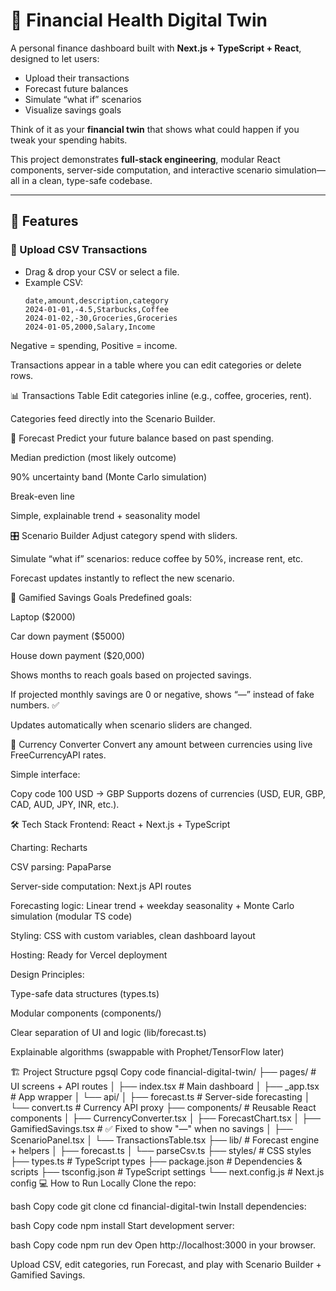 # 💸 Financial Health Digital Twin

A personal finance dashboard built with **Next.js + TypeScript + React**, designed to let users:

- Upload their transactions  
- Forecast future balances  
- Simulate “what if” scenarios  
- Visualize savings goals  

Think of it as your **financial twin** that shows what could happen if you tweak your spending habits.

This project demonstrates **full-stack engineering**, modular React components, server-side computation, and interactive scenario simulation—all in a clean, type-safe codebase.

---

## 🚀 Features

### 📂 Upload CSV Transactions
- Drag & drop your CSV or select a file.  
- Example CSV:
  ```csv
  date,amount,description,category
  2024-01-01,-4.5,Starbucks,Coffee
  2024-01-02,-30,Groceries,Groceries
  2024-01-05,2000,Salary,Income
Negative = spending, Positive = income.

Transactions appear in a table where you can edit categories or delete rows.

📊 Transactions Table
Edit categories inline (e.g., coffee, groceries, rent).

Categories feed directly into the Scenario Builder.

🔮 Forecast
Predict your future balance based on past spending.

Median prediction (most likely outcome)

90% uncertainty band (Monte Carlo simulation)

Break-even line

Simple, explainable trend + seasonality model

🎛 Scenario Builder
Adjust category spend with sliders.

Simulate “what if” scenarios: reduce coffee by 50%, increase rent, etc.

Forecast updates instantly to reflect the new scenario.

🎯 Gamified Savings Goals
Predefined goals:

Laptop ($2000)

Car down payment ($5000)

House down payment ($20,000)

Shows months to reach goals based on projected savings.

If projected monthly savings are 0 or negative, shows “—” instead of fake numbers. ✅

Updates automatically when scenario sliders are changed.

💱 Currency Converter
Convert any amount between currencies using live FreeCurrencyAPI rates.

Simple interface:

Copy code
100 USD → GBP
Supports dozens of currencies (USD, EUR, GBP, CAD, AUD, JPY, INR, etc.).

🛠 Tech Stack
Frontend: React + Next.js + TypeScript

Charting: Recharts

CSV parsing: PapaParse

Server-side computation: Next.js API routes

Forecasting logic: Linear trend + weekday seasonality + Monte Carlo simulation (modular TS code)

Styling: CSS with custom variables, clean dashboard layout

Hosting: Ready for Vercel deployment

Design Principles:

Type-safe data structures (types.ts)

Modular components (components/)

Clear separation of UI and logic (lib/forecast.ts)

Explainable algorithms (swappable with Prophet/TensorFlow later)

🏗 Project Structure
pgsql
Copy code
financial-digital-twin/
├── pages/                   # UI screens + API routes
│   ├── index.tsx            # Main dashboard
│   ├── _app.tsx             # App wrapper
│   └── api/
│       ├── forecast.ts      # Server-side forecasting
│       └── convert.ts       # Currency API proxy
├── components/              # Reusable React components
│   ├── CurrencyConverter.tsx
│   ├── ForecastChart.tsx
│   ├── GamifiedSavings.tsx  # ✅ Fixed to show "—" when no savings
│   ├── ScenarioPanel.tsx
│   └── TransactionsTable.tsx
├── lib/                     # Forecast engine + helpers
│   ├── forecast.ts
│   └── parseCsv.ts
├── styles/                  # CSS styles
├── types.ts                 # TypeScript types
├── package.json             # Dependencies & scripts
├── tsconfig.json            # TypeScript settings
└── next.config.js           # Next.js config
💻 How to Run Locally
Clone the repo:

bash
Copy code
git clone <your-repo-url>
cd financial-digital-twin
Install dependencies:

bash
Copy code
npm install
Start development server:

bash
Copy code
npm run dev
Open http://localhost:3000 in your browser.

Upload CSV, edit categories, run Forecast, and play with Scenario Builder + Gamified Savings.

